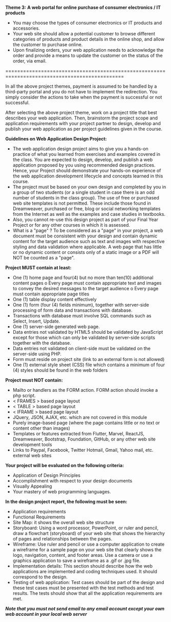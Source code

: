 **Theme 3:**
**A web portal for online purchase of consumer electronics / IT products**

- You may choose the types of consumer electronics or IT products and accessories.
- Your web site should allow a potential customer to browse different categories of products and product details in the online shop, and allow the customer to purchase online.
- Upon finalizing orders, your web application needs to acknowledge the order and provide a means to update the customer on the status of the order, via email.

==============================================================================================

In all the above project themes, payment is assumed to be handled by a third-party portal
and you do not have to implement the redirection. You simply consider the actions to take
when the payment is successful or not successful.

After selecting the above project theme, work on a project title that best describes your
web application. Then, brainstorm the project scope and application requirements with
your project partner to design, develop and publish your web application as per project
guidelines given in the course.

**Guidelines on Web Application Design Project:**
- The web application design project aims to give you a hands-on practice of what you
learned from exercises and examples covered in the class. You are expected to design,
develop, and publish a web application proposed by you using recommended design
practices. Hence, your Project should demonstrate your hands-on experience of the web
application development lifecycle and concepts learned in this course.
- The project must be based on your own design and completed by you in a group of two
students (or a single student in case there is an odd number of students in the class group).
The use of free or purchased web site templates is not permitted. These include those
found in Dreamweaver, purchased or free, blog or social networking templates from the
Internet as well as the examples and case studies in textbooks.
- Also, you cannot re-use this design project as part of your Final Year Project or for any
other courses in which it is assessed.
- What is a "page" ? To be considered as a "page" in your project, a web document must
be consistent with your design and contain dynamic content for the target audience such
as text and images with respective styling and data validation where applicable. A web
page that has little or no dynamic content or consists only of a static image or a PDF will
NOT be counted as a "page".

**Project MUST contain at least:**
- One (1) home page and four(4) but no more than ten(10) additional content pages
  o Every page must contain appropriate text and images to convey the desired
  messages to the target audience
  o Every page must contain appropriate page titles
- One (1) table display content effectively
- One (1) form (four (4) fields minimum), together with server-side processing of form
data and transactions with database.
- Transactions with database must involve SQL commands such as Select, Insert,
Update.
- One (1) server-side generated web page.
- Data entries not validated by HTML5 should be validated by JavaScript except for
those which can only be validated by server-side scripts together with the database.
- Data entries not validated on client-side must be validated on the server-side using
PHP.
- Form must reside on project site (link to an external form is not allowed)
- One (1) external style sheet (CSS) file which contains a minimum of four (4) styles
should be found in the web folders

**Project must NOT contain:**
- Mailto or handlers as the FORM action. FORM action should invoke a php script.
- < FRAMES > based page layout
- < TABLE > based page layout
- < IFRAME > based page layout
- JQuery, JSON, AJAX, etc. which are not covered in this module
- Purely image-based page (where the page contains little or no text or content other
than images)
- Templates or features extracted from Flutter, Marvel, ReactJS, Dreamweaver,
Bootstrap, Foundation, GitHub, or any other web site development tools
- Links to Paypal, Facebook, Twitter Hotmail, Gmail, Yahoo mail, etc. external web
sites

**Your project will be evaluated on the following criteria:**
- Application of Design Principles
- Accomplishment with respect to your design documents
- Visually Appealing
- Your mastery of web programming languages. 

**In the design project report, the following must be seen:**
- Application requirements 
- Functional Requirements 
- Site Map: it shows the overall web site structure 
- Storyboard: Using a word processor, PowerPoint, or ruler and pencil, draw a 
flowchart (storyboard) of your web site that shows the hierarchy of pages and 
relationships between the pages. 
- Wireframe: Use ruler and pencil or use a computer application to create a 
wireframe for a sample page on your web site that clearly shows the logo, 
navigation, content, and footer areas. Use a camera or use a graphics application 
to save a wireframe as a .gif or .jpg file.
- Implementation details: This section should describe how the web applications 
are implemented and coding techniques used. It should correspond to the design.
- Testing of web application: Test cases should be part of the design and these 
test cases must be presented with the test methods and test results. The tests 
should show that all the application requirements are met.

***Note that you must not send email to any email account except your own web 
account in your local web server***
